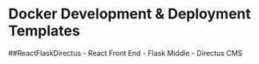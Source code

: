 # Docker Development & Deployment Templates

##ReactFlaskDirectus
    - React Front End
    - Flask Middle
    - Directus CMS

